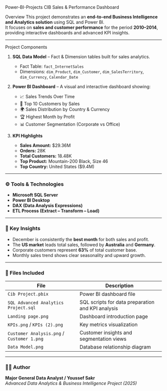  Power-BI-Projects
 CIB Sales & Performance Dashboard

 Overview
This project demonstrates an **end-to-end Business Intelligence and Analytics solution** using SQL and Power BI.  
It focuses on **sales and customer performance** for the period **2010–2014**, providing interactive dashboards and advanced KPI insights.

---

Project Components
1. **SQL Data Model** – Fact & Dimension tables built for sales analytics.  
   - Fact Table: `fact_InternetSales`  
   - Dimensions: `dim_Product`, `dim_Customer`, `dim_SalesTerritory`, `dim_Currency`, `Calendar_Date`

2. **Power BI Dashboard** – A visual and interactive dashboard showing:
   - 📈 Sales Trends Over Time  
   - 🧍 Top 10 Customers by Sales  
   - 🌍 Sales Distribution by Country & Currency  
   - 🏆 Highest Month by Profit  
   - 📊 Customer Segmentation (Corporate vs Office)

3. **KPI Highlights**
   - **Sales Amount:** $29.36M  
   - **Orders:** 28K  
   - **Total Customers:** 18.48K  
   - **Top Product:** Mountain-200 Black, Size 46  
   - **Top Country:** United States ($9.4M)

---

### ⚙️ Tools & Technologies
- **Microsoft SQL Server**
- **Power BI Desktop**
- **DAX (Data Analysis Expressions)**
- **ETL Process (Extract – Transform – Load)**

---

### 🧩 Key Insights
- December is consistently the **best month** for both sales and profit.  
- The **US market** leads total sales, followed by **Australia** and **Germany**.  
- Corporate customers represent **63%** of total customer base.  
- Monthly sales trend shows clear seasonality and upward growth.  

---

### 📂 Files Included
| File | Description |
|------|--------------|
| `Cib Project.pbix` | Power BI dashboard file |
| `SQL Advanced Analytics Project.sql` | SQL scripts for data preparation and KPI analysis |
| `Landing page.png` | Dashboard introduction page |
| `KPIs.png` / `KPIs (2).png` | Key metrics visualization |
| `Customer Analysis.png` / `Customer 1.png` | Customer insights and segmentation views |
| `Data Model.png` | Database relationship diagram |

---

### 🧑‍💻 Author
**Major General Data Analyst / Youssef Sakr**  
*Advanced Data Analytics & Business Intelligence Project (2025)*  

